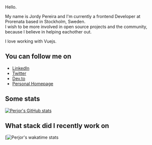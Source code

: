 Hello.

My name is Jordy Pereira and I'm currently a frontend Developer at Prorenata based in Stockholm, Sweden.  
I wish to be more involved in open source projects and the community, because I believe in helping eachother out. 

I love working with Vuejs.

## You can follow me on

- [LinkedIn](https://linkedin.com/in/jordypereira)
- [Twitter](https://twitter.com/_jordypereira)
- [Dev.to](https://dev.to/jordypereira)
- [Personal Homepage](https://jordypereira.be)

## Some stats
[![Perjor's GitHub stats](https://github-readme-stats.vercel.app/api?username=jordypereira&count_private=true&title_color=dc2626&icon_color=dc2626)](https://github.com/anuraghazra/github-readme-stats)

## What stack did I recently work on
[![Perjor's wakatime stats](https://github-readme-stats.vercel.app/api/wakatime?username=jordypereira&title_color=dc2626)

